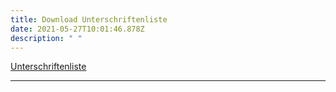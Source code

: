 ```yaml
---
title: Download Unterschriftenliste
date: 2021-05-27T10:01:46.878Z
description: " "
---
```


[Unterschriftenliste](https://www.gegenwind-steinhilben.de/data/20210520_Windpark_Unterschriftenliste.pdf)
___________